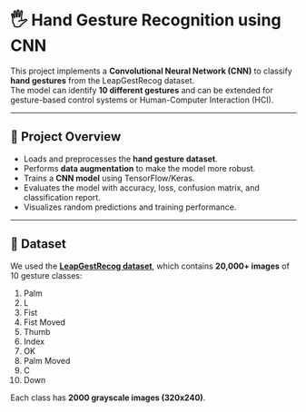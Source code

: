 # 🖐️ Hand Gesture Recognition using CNN

This project implements a **Convolutional Neural Network (CNN)** to classify **hand gestures** from the LeapGestRecog dataset.  
The model can identify **10 different gestures** and can be extended for gesture-based control systems or Human-Computer Interaction (HCI).

---

## 📌 Project Overview
- Loads and preprocesses the **hand gesture dataset**.
- Performs **data augmentation** to make the model more robust.
- Trains a **CNN model** using TensorFlow/Keras.
- Evaluates the model with accuracy, loss, confusion matrix, and classification report.
- Visualizes random predictions and training performance.

---

## 📂 Dataset
We used the **[LeapGestRecog dataset](https://www.kaggle.com/gti-upm/leapgestrecog)**, which contains **20,000+ images** of 10 gesture classes:

1. Palm  
2. L  
3. Fist  
4. Fist Moved  
5. Thumb  
6. Index  
7. OK  
8. Palm Moved  
9. C  
10. Down  

Each class has **2000 grayscale images (320x240)**.
